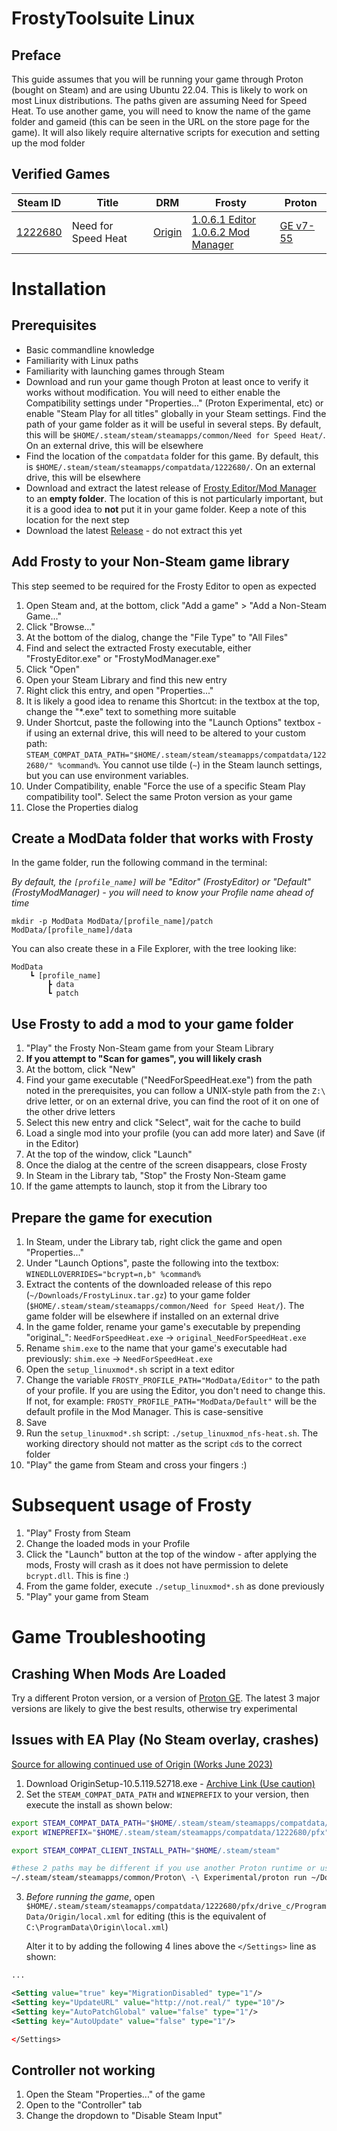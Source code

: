 # FrostyToolsuite Linux

## Preface
This guide assumes that you will be running your game through Proton (bought on Steam) and are using Ubuntu 22.04. This is likely to work on most Linux distributions. The paths given are assuming Need for Speed Heat. To use another game, you will need to know the name of the game folder and gameid (this can be seen in the URL on the store page for the game). It will also likely require alternative scripts for execution and setting up the mod folder

## Verified Games
| Steam ID | Title | DRM | Frosty | Proton |
|         -|      -|    -|       -|       -|
|[1222680](https://store.steampowered.com/app/1222680/)| Need for Speed Heat | [Origin](#issues-with-ea-play-no-steam-overlay-crashes) | [1.0.6.1 Editor](https://github.com/CadeEvs/FrostyToolsuite/releases/tag/v1.0.6.1)<br>[1.0.6.2 Mod Manager](https://github.com/CadeEvs/FrostyToolsuite/releases/tag/v1.0.6.2) | [GE v7-55](https://github.com/GloriousEggroll/proton-ge-custom/releases/tag/GE-Proton7-55) |

# Installation

## Prerequisites
- Basic commandline knowledge
- Familiarity with Linux paths
- Familiarity with launching games through Steam
- Download and run your game though Proton at least once to verify it works without modification. You will need to either enable the Compatibility settings under "Properties..." (Proton Experimental, etc) or enable "Steam Play for all titles" globally in your Steam settings. Find the path of your game folder as it will be useful in several steps. By default, this will be `$HOME/.steam/steam/steamapps/common/Need for Speed Heat/`. On an external drive, this will be elsewhere
- Find the location of the `compatdata` folder for this game. By default, this is `$HOME/.steam/steam/steamapps/compatdata/1222680/`. On an external drive, this will be elsewhere
- Download and extract the latest release of [Frosty Editor/Mod Manager](https://github.com/CadeEvs/FrostyToolsuite/releases) to an **empty folder**. The location of this is not particularly important, but it is a good idea to **not** put it in your game folder. Keep a note of this location for the next step
- Download the latest [Release](https://github.com/505e06b2/FrostyToolsuite-Linux/releases) - do not extract this yet

## Add Frosty to your Non-Steam game library
This step seemed to be required for the Frosty Editor to open as expected

1. Open Steam and, at the bottom, click "Add a game" > "Add a Non-Steam Game..."
1. Click "Browse..."
1. At the bottom of the dialog, change the "File Type" to "All Files"
1. Find and select the extracted Frosty executable, either "FrostyEditor.exe" or "FrostyModManager.exe"
1. Click "Open"
1. Open your Steam Library and find this new entry
1. Right click this entry, and open "Properties..."
1. It is likely a good idea to rename this Shortcut: in the textbox at the top, change the "*.exe" text to something more suitable
1. Under Shortcut, paste the following into the "Launch Options" textbox - if using an external drive, this will need to be altered to your custom path: `STEAM_COMPAT_DATA_PATH="$HOME/.steam/steam/steamapps/compatdata/1222680/" %command%`. You cannot use tilde (`~`) in the Steam launch settings, but you can use environment variables.
1. Under Compatibility, enable "Force the use of a specific Steam Play compatibility tool". Select the same Proton version as your game
1. Close the Properties dialog

## Create a ModData folder that works with Frosty
In the game folder, run the following command in the terminal:

*By default, the `[profile_name]` will be "Editor" (FrostyEditor) or "Default" (FrostyModManager) - you will need to know your Profile name ahead of time*

`mkdir -p ModData ModData/[profile_name]/patch ModData/[profile_name]/data`

You can also create these in a File Explorer, with the tree looking like:
```
ModData
    ┗ [profile_name]
        ┣ data
        ┗ patch
```

## Use Frosty to add a mod to your game folder
1. "Play" the Frosty Non-Steam game from your Steam Library
1. **If you attempt to "Scan for games", you will likely crash**
1. At the bottom, click "New"
1. Find your game executable ("NeedForSpeedHeat.exe") from the path noted in the prerequisites, you can follow a UNIX-style path from the `Z:\` drive letter, or on an external drive, you can find the root of it on one of the other drive letters
1. Select this new entry and click "Select", wait for the cache to build
1. Load a single mod into your profile (you can add more later) and Save (if in the Editor)
1. At the top of the window, click "Launch"
1. Once the dialog at the centre of the screen disappears, close Frosty
1. In Steam in the Library tab, "Stop" the Frosty Non-Steam game
1. If the game attempts to launch, stop it from the Library too

## Prepare the game for execution
1. In Steam, under the Library tab, right click the game and open "Properties..."
1. Under "Launch Options", paste the following into the textbox: `WINEDLLOVERRIDES="bcrypt=n,b" %command%`
1. Extract the contents of the downloaded release of this repo (`~/Downloads/FrostyLinux.tar.gz`) to your game folder (`$HOME/.steam/steam/steamapps/common/Need for Speed Heat/`). The game folder will be elsewhere if installed on an external drive
1. In the game folder, rename your game's executable by prepending "original_": `NeedForSpeedHeat.exe` -> `original_NeedForSpeedHeat.exe`
1. Rename `shim.exe` to the name that your game's executable had previously: `shim.exe` -> `NeedForSpeedHeat.exe`
1. Open the `setup_linuxmod*.sh` script in a text editor
1. Change the variable `FROSTY_PROFILE_PATH="ModData/Editor"` to the path of your profile. If you are using the Editor, you don't need to change this. If not, for example: `FROSTY_PROFILE_PATH="ModData/Default"` will be the default profile in the Mod Manager. This is case-sensitive
1. Save
1. Run the `setup_linuxmod*.sh` script: `./setup_linuxmod_nfs-heat.sh`. The working directory should not matter as the script `cd`s to the correct folder
1. "Play" the game from Steam and cross your fingers :)

# Subsequent usage of Frosty
1. "Play" Frosty from Steam
1. Change the loaded mods in your Profile
1. Click the "Launch" button at the top of the window - after applying the mods, Frosty will crash as it does not have permission to delete `bcrypt.dll`. This is fine :)
1. From the game folder, execute `./setup_linuxmod*.sh` as done previously
1. "Play" your game from Steam

# Game Troubleshooting

## Crashing When Mods Are Loaded
Try a different Proton version, or a version of [Proton GE](https://github.com/GloriousEggroll/proton-ge-custom/releases). The latest 3 major versions are likely to give the best results, otherwise try experimental

## Issues with EA Play (No Steam overlay, crashes)
[Source for allowing continued use of Origin \(Works June 2023\)](https://twitter.com/p0358/status/1635796691902160896)
1. Download OriginSetup-10.5.119.52718.exe - [Archive Link \(Use caution\)](https://taskinoz.com/origin/)
2. Set the `STEAM_COMPAT_DATA_PATH` and `WINEPREFIX` to your version, then execute the install as shown below:
```sh
export STEAM_COMPAT_DATA_PATH="$HOME/.steam/steam/steamapps/compatdata/1222680/"
export WINEPREFIX="$HOME/.steam/steam/steamapps/compatdata/1222680/pfx"

export STEAM_COMPAT_CLIENT_INSTALL_PATH="$HOME/.steam/steam"

#these 2 paths may be different if you use another Proton runtime or use a different downloads folder
~/.steam/steam/steamapps/common/Proton\ -\ Experimental/proton run ~/Downloads/https://taskinoz.com/origin/
```

3. _Before running the game_, open `$HOME/.steam/steam/steamapps/compatdata/1222680/pfx/drive_c/ProgramData/Origin/local.xml` for editing (this is the equivalent of `C:\ProgramData\Origin\local.xml`)

    Alter it to by adding the following 4 lines above the `</Settings>` line as shown:
 ```xml
...

<Setting value="true" key="MigrationDisabled" type="1"/>
<Setting key="UpdateURL" value="http://not.real/" type="10"/>
<Setting key="AutoPatchGlobal" value="false" type="1"/>
<Setting key="AutoUpdate" value="false" type="1"/>

</Settings>
```

## Controller not working
1. Open the Steam "Properties..." of the game
1. Open to the "Controller" tab
1. Change the dropdown to "Disable Steam Input"
